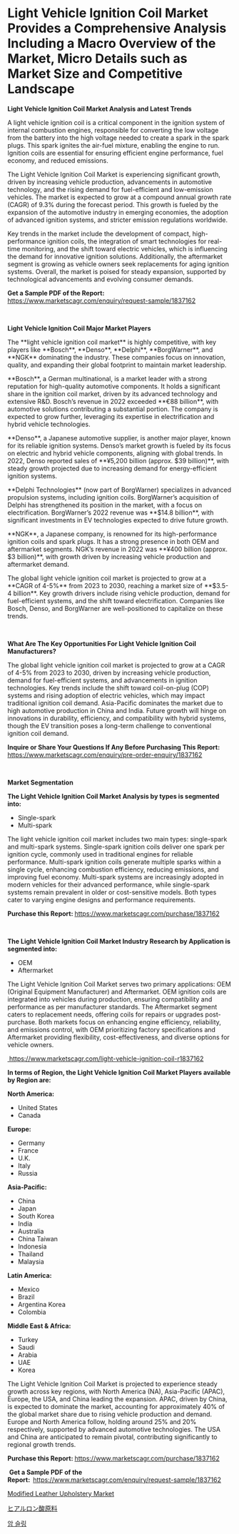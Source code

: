 <p><h1>Light Vehicle Ignition Coil Market Provides a Comprehensive Analysis Including a Macro Overview of the Market, Micro Details such as Market Size and Competitive Landscape</h1></p><p><strong>Light Vehicle Ignition Coil Market Analysis and Latest Trends</strong></p>
<p><p>A light vehicle ignition coil is a critical component in the ignition system of internal combustion engines, responsible for converting the low voltage from the battery into the high voltage needed to create a spark in the spark plugs. This spark ignites the air-fuel mixture, enabling the engine to run. Ignition coils are essential for ensuring efficient engine performance, fuel economy, and reduced emissions.</p><p>The Light Vehicle Ignition Coil Market is experiencing significant growth, driven by increasing vehicle production, advancements in automotive technology, and the rising demand for fuel-efficient and low-emission vehicles. The market is expected to grow at a compound annual growth rate (CAGR) of 9.3% during the forecast period. This growth is fueled by the expansion of the automotive industry in emerging economies, the adoption of advanced ignition systems, and stricter emission regulations worldwide.</p><p>Key trends in the market include the development of compact, high-performance ignition coils, the integration of smart technologies for real-time monitoring, and the shift toward electric vehicles, which is influencing the demand for innovative ignition solutions. Additionally, the aftermarket segment is growing as vehicle owners seek replacements for aging ignition systems. Overall, the market is poised for steady expansion, supported by technological advancements and evolving consumer demands.</p></p>
<p><strong>Get a Sample PDF of the Report:&nbsp;</strong> <a href="https://www.marketscagr.com/enquiry/request-sample/1837162?utm_campaign=1909&utm_medium=2&utm_source=Github&utm_content=ia&utm_term=24012025&utm_id=light-vehicle-ignition-coil">https://www.marketscagr.com/enquiry/request-sample/1837162</a></p>
<p>&nbsp;</p>
<p><strong>Light Vehicle Ignition Coil Major Market Players</strong></p>
<p><p>The **light vehicle ignition coil market** is highly competitive, with key players like **Bosch**, **Denso**, **Delphi**, **BorgWarner**, and **NGK** dominating the industry. These companies focus on innovation, quality, and expanding their global footprint to maintain market leadership.</p><p>**Bosch**, a German multinational, is a market leader with a strong reputation for high-quality automotive components. It holds a significant share in the ignition coil market, driven by its advanced technology and extensive R&D. Bosch’s revenue in 2022 exceeded **€88 billion**, with automotive solutions contributing a substantial portion. The company is expected to grow further, leveraging its expertise in electrification and hybrid vehicle technologies.</p><p>**Denso**, a Japanese automotive supplier, is another major player, known for its reliable ignition systems. Denso’s market growth is fueled by its focus on electric and hybrid vehicle components, aligning with global trends. In 2022, Denso reported sales of **¥5,200 billion (approx. $39 billion)**, with steady growth projected due to increasing demand for energy-efficient ignition systems.</p><p>**Delphi Technologies** (now part of BorgWarner) specializes in advanced propulsion systems, including ignition coils. BorgWarner’s acquisition of Delphi has strengthened its position in the market, with a focus on electrification. BorgWarner’s 2022 revenue was **$14.8 billion**, with significant investments in EV technologies expected to drive future growth.</p><p>**NGK**, a Japanese company, is renowned for its high-performance ignition coils and spark plugs. It has a strong presence in both OEM and aftermarket segments. NGK’s revenue in 2022 was **¥400 billion (approx. $3 billion)**, with growth driven by increasing vehicle production and aftermarket demand.</p><p>The global light vehicle ignition coil market is projected to grow at a **CAGR of 4-5%** from 2023 to 2030, reaching a market size of **$3.5-4 billion**. Key growth drivers include rising vehicle production, demand for fuel-efficient systems, and the shift toward electrification. Companies like Bosch, Denso, and BorgWarner are well-positioned to capitalize on these trends.</p></p>
<p>&nbsp;</p>
<p><strong>What Are The Key Opportunities For Light Vehicle Ignition Coil Manufacturers?</strong></p>
<p><p>The global light vehicle ignition coil market is projected to grow at a CAGR of 4-5% from 2023 to 2030, driven by increasing vehicle production, demand for fuel-efficient systems, and advancements in ignition technologies. Key trends include the shift toward coil-on-plug (COP) systems and rising adoption of electric vehicles, which may impact traditional ignition coil demand. Asia-Pacific dominates the market due to high automotive production in China and India. Future growth will hinge on innovations in durability, efficiency, and compatibility with hybrid systems, though the EV transition poses a long-term challenge to conventional ignition coil demand.</p></p>
<p><strong>Inquire or Share Your Questions If Any Before Purchasing This Report:</strong> <a href="https://www.marketscagr.com/enquiry/pre-order-enquiry/1837162?utm_campaign=1909&utm_medium=2&utm_source=Github&utm_content=ia&utm_term=24012025&utm_id=light-vehicle-ignition-coil">https://www.marketscagr.com/enquiry/pre-order-enquiry/1837162</a></p>
<p>&nbsp;</p>
<p><strong>Market Segmentation</strong></p>
<p><strong>The Light Vehicle Ignition Coil Market Analysis by types is segmented into:</strong></p>
<p><ul><li>Single-spark</li><li>Multi-spark</li></ul></p>
<p><p>The light vehicle ignition coil market includes two main types: single-spark and multi-spark systems. Single-spark ignition coils deliver one spark per ignition cycle, commonly used in traditional engines for reliable performance. Multi-spark ignition coils generate multiple sparks within a single cycle, enhancing combustion efficiency, reducing emissions, and improving fuel economy. Multi-spark systems are increasingly adopted in modern vehicles for their advanced performance, while single-spark systems remain prevalent in older or cost-sensitive models. Both types cater to varying engine designs and performance requirements.</p></p>
<p><strong>Purchase this Report:&nbsp;</strong><a href="https://www.marketscagr.com/purchase/1837162?utm_campaign=1909&utm_medium=2&utm_source=Github&utm_content=ia&utm_term=24012025&utm_id=light-vehicle-ignition-coil">https://www.marketscagr.com/purchase/1837162</a></p>
<p>&nbsp;</p>
<p><strong>The Light Vehicle Ignition Coil Market Industry Research by Application is segmented into:</strong></p>
<p><ul><li>OEM</li><li>Aftermarket</li></ul></p>
<p><p>The Light Vehicle Ignition Coil Market serves two primary applications: OEM (Original Equipment Manufacturer) and Aftermarket. OEM ignition coils are integrated into vehicles during production, ensuring compatibility and performance as per manufacturer standards. The Aftermarket segment caters to replacement needs, offering coils for repairs or upgrades post-purchase. Both markets focus on enhancing engine efficiency, reliability, and emissions control, with OEM prioritizing factory specifications and Aftermarket providing flexibility, cost-effectiveness, and diverse options for vehicle owners.</p></p>
<p><a href="https://www.marketscagr.com/light-vehicle-ignition-coil-r1837162?utm_campaign=1909&utm_medium=2&utm_source=Github&utm_content=ia&utm_term=24012025&utm_id=light-vehicle-ignition-coil">&nbsp;https://www.marketscagr.com/light-vehicle-ignition-coil-r1837162</a></p>
<p><strong>In terms of Region, the Light Vehicle Ignition Coil Market Players available by Region are:</strong></p>
<p>
    <p> <strong> North America: </strong>
        <ul>
            <li>United States</li>
            <li>Canada</li>
        </ul>
        </p> 
    <p> <strong> Europe: </strong>
        <ul>
            <li>Germany</li>
            <li>France</li>
            <li>U.K.</li>
            <li>Italy</li>
            <li>Russia</li>
        </ul>
        </p> 
    <p> <strong> Asia-Pacific: </strong>
        <ul>
            <li>China</li>
            <li>Japan</li>
            <li>South Korea</li>
            <li>India</li>
            <li>Australia</li>
            <li>China Taiwan</li>
            <li>Indonesia</li>
            <li>Thailand</li>
            <li>Malaysia</li>
        </ul>
        </p> 
    <p> <strong> Latin America: </strong>
        <ul>
            <li>Mexico</li>
            <li>Brazil</li>
            <li>Argentina Korea</li>
            <li>Colombia</li>
        </ul>
        </p> 
    <p> <strong> Middle East & Africa: </strong>
        <ul>
            <li>Turkey</li>
            <li>Saudi</li>
            <li>Arabia</li>
            <li>UAE</li>
            <li>Korea</li>
        </ul>
    </p>
    </p>
<p><p>The Light Vehicle Ignition Coil Market is projected to experience steady growth across key regions, with North America (NA), Asia-Pacific (APAC), Europe, the USA, and China leading the expansion. APAC, driven by China, is expected to dominate the market, accounting for approximately 40% of the global market share due to rising vehicle production and demand. Europe and North America follow, holding around 25% and 20% respectively, supported by advanced automotive technologies. The USA and China are anticipated to remain pivotal, contributing significantly to regional growth trends.</p></p>
<p><strong>Purchase this Report: </strong><a href="https://www.marketscagr.com/purchase/1837162?utm_campaign=1909&utm_medium=2&utm_source=Github&utm_content=ia&utm_term=24012025&utm_id=light-vehicle-ignition-coil">https://www.marketscagr.com/purchase/1837162</a></p>
<p>&nbsp;<strong>Get a Sample PDF of the Report:&nbsp;&nbsp;</strong><a href="https://www.marketscagr.com/enquiry/request-sample/1837162?utm_campaign=1909&utm_medium=2&utm_source=Github&utm_content=ia&utm_term=24012025&utm_id=light-vehicle-ignition-coil">https://www.marketscagr.com/enquiry/request-sample/1837162</a></p>
<p><strong></strong></p>
<p><p><a href="https://github.com/vimar16th/Market-Research-Report-List-7/blob/main/modified-leather-upholstery-market.md?utm_campaign=1909&utm_medium=2&utm_source=Github&utm_content=ia&utm_term=24012025&utm_id=light-vehicle-ignition-coil">Modified Leather Upholstery Market</a></p><p><a href="https://github.com/mohamedbakry57/Market-Research-Report-List-6/blob/main/342057533234.md?utm_campaign=1909&utm_medium=2&utm_source=Github&utm_content=ia&utm_term=24012025&utm_id=light-vehicle-ignition-coil">ヒアルロン酸原料</a></p><p><a href="https://github.com/laholand/Market-Research-Report-List-6/blob/main/944533433573.md?utm_campaign=1909&utm_medium=2&utm_source=Github&utm_content=ia&utm_term=24012025&utm_id=light-vehicle-ignition-coil">암 슬링</a></p></p>